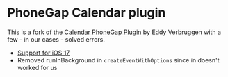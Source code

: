 # PhoneGap Calendar plugin

This is a fork of the [Calendar PhoneGap Plugin](https://github.com/EddyVerbruggen/Calendar-PhoneGap-Plugin) by Eddy Verbruggen with a few - in our cases - solved errors.

- [Support for iOS 17](https://github.com/EddyVerbruggen/Calendar-PhoneGap-Plugin/pull/567)
- Removed runInBackground in `createEventWithOptions` since in doesn't worked for us